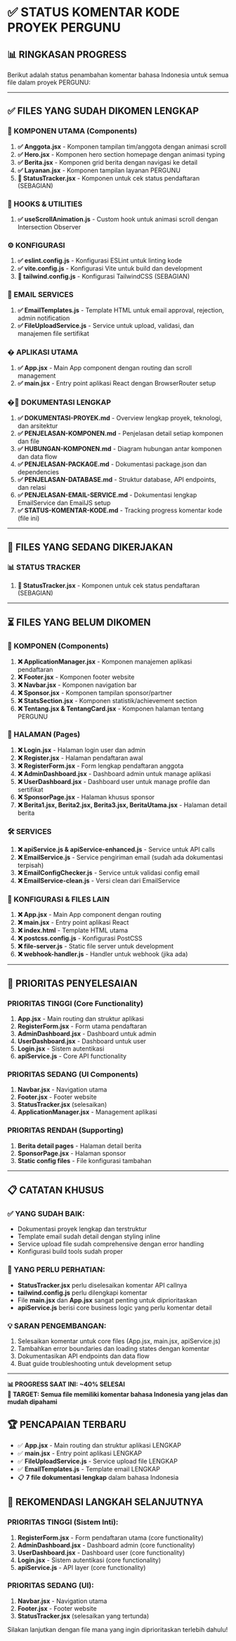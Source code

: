 # ✅ STATUS KOMENTAR KODE PROYEK PERGUNU

## 📊 RINGKASAN PROGRESS

Berikut adalah status penambahan komentar bahasa Indonesia untuk semua file dalam proyek PERGUNU:

---

## ✅ FILES YANG SUDAH DIKOMEN LENGKAP

### 🎯 KOMPONEN UTAMA (Components)
1. **✅ Anggota.jsx** - Komponen tampilan tim/anggota dengan animasi scroll
2. **✅ Hero.jsx** - Komponen hero section homepage dengan animasi typing
3. **✅ Berita.jsx** - Komponen grid berita dengan navigasi ke detail
4. **✅ Layanan.jsx** - Komponen tampilan layanan PERGUNU
5. **🔄 StatusTracker.jsx** - Komponen untuk cek status pendaftaran (SEBAGIAN)

### 🔧 HOOKS & UTILITIES  
1. **✅ useScrollAnimation.js** - Custom hook untuk animasi scroll dengan Intersection Observer

### ⚙️ KONFIGURASI
1. **✅ eslint.config.js** - Konfigurasi ESLint untuk linting kode
2. **✅ vite.config.js** - Konfigurasi Vite untuk build dan development
3. **🔄 tailwind.config.js** - Konfigurasi TailwindCSS (SEBAGIAN)

### 📧 EMAIL SERVICES
1. **✅ EmailTemplates.js** - Template HTML untuk email approval, rejection, admin notification
2. **✅ FileUploadService.js** - Service untuk upload, validasi, dan manajemen file sertifikat

### � APLIKASI UTAMA
1. **✅ App.jsx** - Main App component dengan routing dan scroll management
2. **✅ main.jsx** - Entry point aplikasi React dengan BrowserRouter setup

### �📄 DOKUMENTASI LENGKAP
1. **✅ DOKUMENTASI-PROYEK.md** - Overview lengkap proyek, teknologi, dan arsitektur
2. **✅ PENJELASAN-KOMPONEN.md** - Penjelasan detail setiap komponen dan file
3. **✅ HUBUNGAN-KOMPONEN.md** - Diagram hubungan antar komponen dan data flow
4. **✅ PENJELASAN-PACKAGE.md** - Dokumentasi package.json dan dependencies
5. **✅ PENJELASAN-DATABASE.md** - Struktur database, API endpoints, dan relasi
6. **✅ PENJELASAN-EMAIL-SERVICE.md** - Dokumentasi lengkap EmailService dan EmailJS setup
7. **✅ STATUS-KOMENTAR-KODE.md** - Tracking progress komentar kode (file ini)

---

## 🔄 FILES YANG SEDANG DIKERJAKAN

### 📊 STATUS TRACKER
1. **🔄 StatusTracker.jsx** - Komponen untuk cek status pendaftaran (SEBAGIAN)

---

## ⏳ FILES YANG BELUM DIKOMEN

### 🎯 KOMPONEN (Components)
1. **❌ ApplicationManager.jsx** - Komponen manajemen aplikasi pendaftaran
2. **❌ Footer.jsx** - Komponen footer website
3. **❌ Navbar.jsx** - Komponen navigation bar
4. **❌ Sponsor.jsx** - Komponen tampilan sponsor/partner
5. **❌ StatsSection.jsx** - Komponen statistik/achievement section
6. **❌ Tentang.jsx & TentangCard.jsx** - Komponen halaman tentang PERGUNU

### 📱 HALAMAN (Pages)
1. **❌ Login.jsx** - Halaman login user dan admin
2. **❌ Register.jsx** - Halaman pendaftaran awal
3. **❌ RegisterForm.jsx** - Form lengkap pendaftaran anggota
4. **❌ AdminDashboard.jsx** - Dashboard admin untuk manage aplikasi
5. **❌ UserDashboard.jsx** - Dashboard user untuk manage profile dan sertifikat 
6. **❌ SponsorPage.jsx** - Halaman khusus sponsor
7. **❌ Berita1.jsx, Berita2.jsx, Berita3.jsx, BeritaUtama.jsx** - Halaman detail berita

### 🛠️ SERVICES
1. **❌ apiService.js & apiService-enhanced.js** - Service untuk API calls
2. **❌ EmailService.js** - Service pengiriman email (sudah ada dokumentasi terpisah)
3. **❌ EmailConfigChecker.js** - Service untuk validasi config email
4. **❌ EmailService-clean.js** - Versi clean dari EmailService

### 📁 KONFIGURASI & FILES LAIN
1. **❌ App.jsx** - Main App component dengan routing
2. **❌ main.jsx** - Entry point aplikasi React
3. **❌ index.html** - Template HTML utama
4. **❌ postcss.config.js** - Konfigurasi PostCSS
5. **❌ file-server.js** - Static file server untuk development
6. **❌ webhook-handler.js** - Handler untuk webhook (jika ada)

---

## 🎯 PRIORITAS PENYELESAIAN

### PRIORITAS TINGGI (Core Functionality)
1. **App.jsx** - Main routing dan struktur aplikasi
2. **RegisterForm.jsx** - Form utama pendaftaran
3. **AdminDashboard.jsx** - Dashboard untuk admin
4. **UserDashboard.jsx** - Dashboard untuk user
5. **Login.jsx** - Sistem autentikasi
6. **apiService.js** - Core API functionality

### PRIORITAS SEDANG (UI Components)
1. **Navbar.jsx** - Navigation utama
2. **Footer.jsx** - Footer website
3. **StatusTracker.jsx** (selesaikan)
4. **ApplicationManager.jsx** - Management aplikasi

### PRIORITAS RENDAH (Supporting)
1. **Berita detail pages** - Halaman detail berita
2. **SponsorPage.jsx** - Halaman sponsor
3. **Static config files** - File konfigurasi tambahan

---

## 📋 CATATAN KHUSUS

### ✅ YANG SUDAH BAIK:
- Dokumentasi proyek lengkap dan terstruktur
- Template email sudah detail dengan styling inline
- Service upload file sudah comprehensive dengan error handling
- Konfigurasi build tools sudah proper

### 🔧 YANG PERLU PERHATIAN:
- **StatusTracker.jsx** perlu diselesaikan komentar API callnya
- **tailwind.config.js** perlu dilengkapi komentar
- File **main.jsx** dan **App.jsx** sangat penting untuk diprioritaskan
- **apiService.js** berisi core business logic yang perlu komentar detail

### 💡 SARAN PENGEMBANGAN:
1. Selesaikan komentar untuk core files (App.jsx, main.jsx, apiService.js)
2. Tambahkan error boundaries dan loading states dengan komentar
3. Dokumentasikan API endpoints dan data flow
4. Buat guide troubleshooting untuk development setup

---

**📊 PROGRESS SAAT INI: ~40% SELESAI**  
**🎯 TARGET: Semua file memiliki komentar bahasa Indonesia yang jelas dan mudah dipahami**

## 🏆 PENCAPAIAN TERBARU
- ✅ **App.jsx** - Main routing dan struktur aplikasi LENGKAP
- ✅ **main.jsx** - Entry point aplikasi LENGKAP  
- ✅ **FileUploadService.js** - Service upload file LENGKAP
- ✅ **EmailTemplates.js** - Template email LENGKAP
- 📋 **7 file dokumentasi lengkap** dalam bahasa Indonesia

## 📝 REKOMENDASI LANGKAH SELANJUTNYA

### PRIORITAS TINGGI (Sistem Inti):
1. **RegisterForm.jsx** - Form pendaftaran utama (core functionality)
2. **AdminDashboard.jsx** - Dashboard admin (core functionality)
3. **UserDashboard.jsx** - Dashboard user (core functionality)
4. **Login.jsx** - Sistem autentikasi (core functionality)
5. **apiService.js** - API layer (core functionality)

### PRIORITAS SEDANG (UI):
1. **Navbar.jsx** - Navigation utama
2. **Footer.jsx** - Footer website
3. **StatusTracker.jsx** (selesaikan yang tertunda)

Silakan lanjutkan dengan file mana yang ingin diprioritaskan terlebih dahulu!
